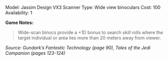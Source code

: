 Model: Jassim Design VX3 Scanner
Type: Wide view binoculars
Cost: 100
Availability: 1

**Game Notes:**
> Wide-scan binocs provide a +1D bonus to search skill rolls where the target individual or area lies more than 20 meters away from viewer.

*Source: Gundark’s Fantastic Technology (page 90), Tales of the Jedi Companion (pages 123-124)*